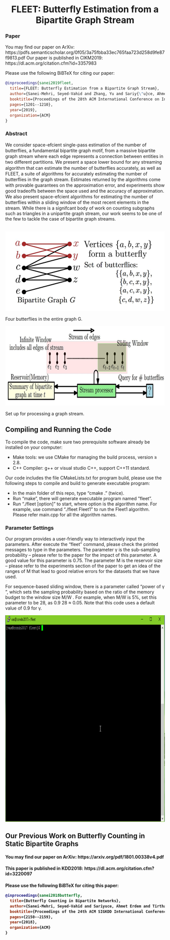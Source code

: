 <h1 align="center">FLEET:  Butterfly Estimation from a Bipartite Graph Stream</h1>

<h3>Paper</h3>
You may find our paper on ArXiv: https://pdfs.semanticscholar.org/0f05/3a75fbba33ec765faa723d258d9fe87f9813.pdf
Our paper is published in CIKM2019: https://dl.acm.org/citation.cfm?id=3357983

Please use the following BiBTeX for citing our paper:

```bibtex
@inproceedings{sanei2019fleet,
  title={FLEET: Butterfly Estimation from a Bipartite Graph Stream},
  author={Sanei-Mehri, Seyed-Vahid and Zhang, Yu and Sariy{\"u}ce, Ahmet Erdem and Tirthapura, Srikanta},
  booktitle={Proceedings of the 28th ACM International Conference on Information and Knowledge Management},
  pages={1201--1210},
  year={2019},
  organization={ACM}
}
```

<h3>Abstract</h3>
We consider space-efcient single-pass estimation of the number
of butterﬂies, a fundamental bipartite graph motif, from a massive
bipartite graph stream where each edge represents a connection between entities in two diﬀerent partitions. We present a space lower
bound for any streaming algorithm that can estimate the number
of butterﬂies accurately, as well as FLEET, a suite of algorithms
for accurately estimating the number of butterﬂies in the graph
stream. Estimates returned by the algorithms come with provable
guarantees on the approximation error, and experiments show good
tradeoﬀs between the space used and the accuracy of approximation. We also present space-efcient algorithms for estimating the
number of butterﬂies within a sliding window of the most recent
elements in the stream. While there is a signifcant body of work on
counting subgraphs such as triangles in a unipartite graph stream,
our work seems to be one of the few to tackle the case of bipartite
graph streams.<br></br>

<p align="center">
  <img src="media/bfly.JPG" width = 580 height = 250/>
  <figcaption> 
    Four butterflies in the entire graph G.
   </figcaption>
</p>

<p align="center">
  <img src="media/stream.JPG" width = 850 height = 250/>
  <figcaption> 
    Set up for processing a graph stream.
   </figcaption>
</p>

<h2>Compiling and Running the Code</h2>
To compile the code, make sure two prerequisite software already be installed on your computer:

  - Make tools: we use CMake for managing the build process, version ≥ 2.8.
  - C++ Compiler: g++ or visual studio C++, support C++11 standard.
  
Our code includes the file CMakeLists.txt for program build, please use the following steps to compile and build to generate executable program:
  - In the main folder of this repo, type “cmake .” (twice).
  - Run “make”, there will generate executable program named ”fleet”.
  - Run “./fleet [option]” to start, where option is the algorithm name. For example, use command “./fleet Fleet1” to run the Fleet1 algorithm. Please refer main.cpp for all the algorithm names.
  

<h3> Parameter Settings </h3>
Our program provides a user-friendly way to interactively input the parameters. After execute the “fleet” command, please check the printed messages to type in the parameters. The parameter γ is the sub-sampling probability – please refer to the paper
for the impact of this parameter. A good value for this parameter is 0.75. The parameter M is the reservoir size – please refer to the experiments section of the paper to get an idea of the ranges of M
that lead to good relative errors for the datasets that we have used.

For sequence-based sliding window, there is a parameter called “power of γ ”, which sets the sampling probability based on the ratio of the memory budget to the window size M/W . For example, when M/W is 5%, set this parameter to be 28, as 0.9 28 ≈ 0.05. Note that this code uses a default value of 0.9 for γ.

<p align="center">
  <img src="media/fleet.gif"  width = 1000 height = 650/>
</p>

<h2> Our Previous Work on Butterfly Counting in Static Bipartite Graphs</h2>
<h4>
You may find our paper on ArXiv: https://arxiv.org/pdf/1801.00338v4.pdf
</h4>
<h4>
This paper is published in KDD2018: https://dl.acm.org/citation.cfm?id=3220097
<h4>

Please use the following BiBTeX for citing this paper:
```bibtex
@inproceedings{sanei2018butterfly,
  title={Butterfly Counting in Bipartite Networks},
  author={Sanei-Mehri, Seyed-Vahid and Sariyuce, Ahmet Erdem and Tirthapura, Srikanta},
  booktitle={Proceedings of the 24th ACM SIGKDD International Conference on Knowledge Discovery \& Data Mining},
  pages={2150--2159},
  year={2018},
  organization={ACM}
}
```
